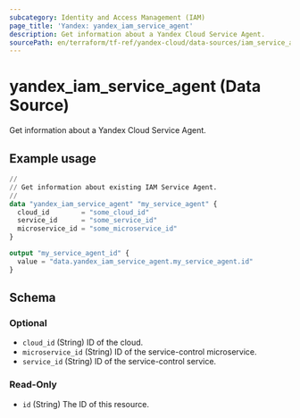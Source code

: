 ```yaml
---
subcategory: Identity and Access Management (IAM)
page_title: 'Yandex: yandex_iam_service_agent'
description: Get information about a Yandex Cloud Service Agent.
sourcePath: en/terraform/tf-ref/yandex-cloud/data-sources/iam_service_agent.md
---
```


# yandex_iam_service_agent (Data Source)

Get information about a Yandex Cloud Service Agent.

## Example usage

```terraform
//
// Get information about existing IAM Service Agent.
//
data "yandex_iam_service_agent" "my_service_agent" {
  cloud_id        = "some_cloud_id"
  service_id      = "some_service_id"
  microservice_id = "some_microservice_id"
}

output "my_service_agent_id" {
  value = "data.yandex_iam_service_agent.my_service_agent.id"
}
```

<!-- schema generated by tfplugindocs -->
## Schema

### Optional

- `cloud_id` (String) ID of the cloud.
- `microservice_id` (String) ID of the service-control microservice.
- `service_id` (String) ID of the service-control service.

### Read-Only

- `id` (String) The ID of this resource.

